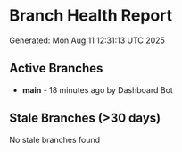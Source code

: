 # Branch Health Report
Generated: Mon Aug 11 12:31:13 UTC 2025

## Active Branches
- **main** - 18 minutes ago by Dashboard Bot

## Stale Branches (>30 days)
No stale branches found
